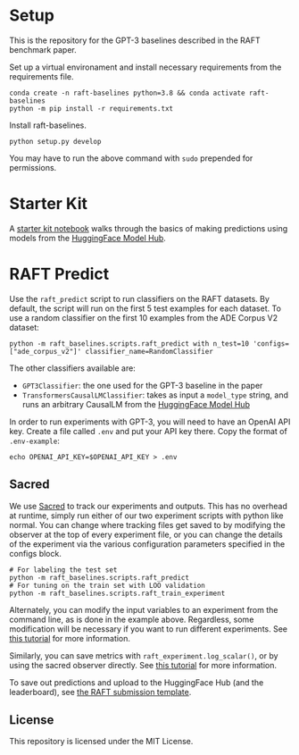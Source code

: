 # Setup

This is the repository for the GPT-3 baselines described in the RAFT benchmark paper.

Set up a virtual environament and install necessary requirements from the requirements file.

```buildoutcfg
conda create -n raft-baselines python=3.8 && conda activate raft-baselines
python -m pip install -r requirements.txt
```

Install raft-baselines.

```buildoutcfg
python setup.py develop
```

You may have to run the above command with `sudo` prepended for permissions.

# Starter Kit

A [starter kit notebook](scripts/starter_kit.ipynb) walks through the basics of making predictions using models from the [HuggingFace Model Hub](https://huggingface.co/models?pipeline_tag=text-generation&sort=downloads).

# RAFT Predict

Use the `raft_predict` script to run classifiers on the RAFT datasets. By default, the script will run on the first 5 test examples for each dataset. To use a random classifier on the first 10 examples from the ADE Corpus V2 dataset:

```buildoutcfg
python -m raft_baselines.scripts.raft_predict with n_test=10 'configs=["ade_corpus_v2"]' classifier_name=RandomClassifier
```

The other classifiers available are:

- `GPT3Classifier`: the one used for the GPT-3 baseline in the paper
- `TransformersCausalLMClassifier`: takes as input a `model_type` string, and runs an arbitrary CausalLM from the [HuggingFace Model Hub](https://huggingface.co/models?pipeline_tag=text-generation&sort=downloads)

In order to run experiments with GPT-3, you will need to have an OpenAI API key. Create a file called `.env` and put your API key there. Copy the format of `.env-example`:

```buildoutcfg
echo OPENAI_API_KEY=$OPENAI_API_KEY > .env
```

## Sacred

We use [Sacred](https://github.com/IDSIA/sacred) to track our experiments and outputs. This has no overhead at runtime, simply run either of our two experiment scripts with python like normal. You can change where tracking files get saved to by modifying the observer at the top of every experiment file, or you can change the details of the experiment via the various configuration parameters specified in the configs block.

```buildoutcfg
# For labeling the test set
python -m raft_baselines.scripts.raft_predict
# For tuning on the train set with LOO validation
python -m raft_baselines.scripts.raft_train_experiment
```

Alternately, you can modify the input variables to an experiment from the command line, as is done in the example above. Regardless, some modification will be necessary if you want to run different experiments. See [this tutorial](https://sacred.readthedocs.io/en/stable/configuration.html) for more information.

Similarly, you can save metrics with `raft_experiment.log_scalar()`, or by using the sacred observer directly. See [this tutorial](https://sacred.readthedocs.io/en/stable/collected_information.html) for more information.

To save out predictions and upload to the HuggingFace Hub (and the leaderboard), see [the RAFT submission template](https://huggingface.co/datasets/ought/raft-submission).

## License

This repository is licensed under the MIT License.
